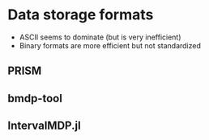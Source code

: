 # Data storage formats

- ASCII seems to dominate (but is very inefficient)
- Binary formats are more efficient but not standardized

## PRISM

## bmdp-tool

## IntervalMDP.jl